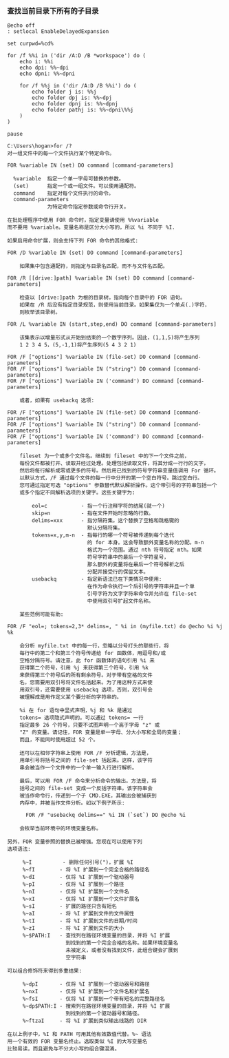 ### 查找当前目录下所有的子目录

```
@echo off
: setlocal EnableDelayedExpansion

set curpwd=%cd%

for /f %%i in ('dir /A:D /B *workspace') do (
    echo i: %%i
    echo dpi: %%~dpi
    echo dpni: %%~dpni

    for /f %%j in ('dir /A:D /B %%i') do (
        echo folder j is: %%j
        echo folder dpj is: %%~dpj
        echo folder dpnj is: %%~dpnj
        echo folder pathj is: %%~dpni\%%j
    )
)

pause
```

    C:\Users\hogan>for /?
    对一组文件中的每一个文件执行某个特定命令。

    FOR %variable IN (set) DO command [command-parameters]

      %variable  指定一个单一字母可替换的参数。
      (set)      指定一个或一组文件。可以使用通配符。
      command    指定对每个文件执行的命令。
      command-parameters
                 为特定命令指定参数或命令行开关。

    在批处理程序中使用 FOR 命令时，指定变量请使用 %%variable
    而不要用 %variable。变量名称是区分大小写的，所以 %i 不同于 %I.

    如果启用命令扩展，则会支持下列 FOR 命令的其他格式:

    FOR /D %variable IN (set) DO command [command-parameters]

        如果集中包含通配符，则指定与目录名匹配，而不与文件名匹配。

    FOR /R [[drive:]path] %variable IN (set) DO command [command-parameters]

        检查以 [drive:]path 为根的目录树，指向每个目录中的 FOR 语句。
        如果在 /R 后没有指定目录规范，则使用当前目录。如果集仅为一个单点(.)字符，
        则枚举该目录树。

    FOR /L %variable IN (start,step,end) DO command [command-parameters]

        该集表示以增量形式从开始到结束的一个数字序列。因此，(1,1,5)将产生序列
        1 2 3 4 5，(5,-1,1)将产生序列(5 4 3 2 1)

    FOR /F ["options"] %variable IN (file-set) DO command [command-parameters]
    FOR /F ["options"] %variable IN ("string") DO command [command-parameters]
    FOR /F ["options"] %variable IN ('command') DO command [command-parameters]

        或者，如果有 usebackq 选项:

    FOR /F ["options"] %variable IN (file-set) DO command [command-parameters]
    FOR /F ["options"] %variable IN ("string") DO command [command-parameters]
    FOR /F ["options"] %variable IN ('command') DO command [command-parameters]

        fileset 为一个或多个文件名。继续到 fileset 中的下一个文件之前，
        每份文件都被打开、读取并经过处理。处理包括读取文件，将其分成一行行的文字，
        然后将每行解析成零或更多的符号。然后用已找到的符号字符串变量值调用 For 循环。
        以默认方式，/F 通过每个文件的每一行中分开的第一个空白符号。跳过空白行。
        您可通过指定可选 "options" 参数替代默认解析操作。这个带引号的字符串包括一个
        或多个指定不同解析选项的关键字。这些关键字为:

            eol=c           - 指一个行注释字符的结尾(就一个)
            skip=n          - 指在文件开始时忽略的行数。
            delims=xxx      - 指分隔符集。这个替换了空格和跳格键的
                              默认分隔符集。
            tokens=x,y,m-n  - 指每行的哪一个符号被传递到每个迭代
                              的 for 本身。这会导致额外变量名称的分配。m-n
                              格式为一个范围。通过 nth 符号指定 mth。如果
                              符号字符串中的最后一个字符星号，
                              那么额外的变量将在最后一个符号解析之后
                              分配并接受行的保留文本。
            usebackq        - 指定新语法已在下类情况中使用:
                              在作为命令执行一个后引号的字符串并且一个单
                              引号字符为文字字符串命令并允许在 file-set
                              中使用双引号扩起文件名称。

        某些范例可能有助:

    FOR /F "eol=; tokens=2,3* delims=, " %i in (myfile.txt) do @echo %i %j %k

        会分析 myfile.txt 中的每一行，忽略以分号打头的那些行，将
        每行中的第二个和第三个符号传递给 for 函数体，用逗号和/或
        空格分隔符号。请注意，此 for 函数体的语句引用 %i 来
        获得第二个符号，引用 %j 来获得第三个符号，引用 %k
        来获得第三个符号后的所有剩余符号。对于带有空格的文件
        名，您需要用双引号将文件名括起来。为了用这种方式来使
        用双引号，还需要使用 usebackq 选项，否则，双引号会
        被理解成是用作定义某个要分析的字符串的。

        %i 在 for 语句中显式声明，%j 和 %k 是通过
        tokens= 选项隐式声明的。可以通过 tokens= 一行
        指定最多 26 个符号，只要不试图声明一个高于字母 "z" 或
        "Z" 的变量。请记住，FOR 变量是单一字母、分大小写和全局的变量；
        而且，不能同时使用超过 52 个。

        还可以在相邻字符串上使用 FOR /F 分析逻辑，方法是，
        用单引号将括号之间的 file-set 括起来。这样，该字符
        串会被当作一个文件中的一个单一输入行进行解析。

        最后，可以用 FOR /F 命令来分析命令的输出。方法是，将
        括号之间的 file-set 变成一个反括字符串。该字符串会
        被当作命令行，传递到一个子 CMD.EXE，其输出会被捕获到
        内存中，并被当作文件分析。如以下例子所示:

          FOR /F "usebackq delims==" %i IN (`set`) DO @echo %i

        会枚举当前环境中的环境变量名称。

    另外，FOR 变量参照的替换已被增强。您现在可以使用下列
    选项语法:

         %~I          - 删除任何引号(")，扩展 %I
         %~fI        - 将 %I 扩展到一个完全合格的路径名
         %~dI        - 仅将 %I 扩展到一个驱动器号
         %~pI        - 仅将 %I 扩展到一个路径
         %~nI        - 仅将 %I 扩展到一个文件名
         %~xI        - 仅将 %I 扩展到一个文件扩展名
         %~sI        - 扩展的路径只含有短名
         %~aI        - 将 %I 扩展到文件的文件属性
         %~tI        - 将 %I 扩展到文件的日期/时间
         %~zI        - 将 %I 扩展到文件的大小
         %~$PATH:I   - 查找列在路径环境变量的目录，并将 %I 扩展
                       到找到的第一个完全合格的名称。如果环境变量名
                       未被定义，或者没有找到文件，此组合键会扩展到
                       空字符串

    可以组合修饰符来得到多重结果:

         %~dpI       - 仅将 %I 扩展到一个驱动器号和路径
         %~nxI       - 仅将 %I 扩展到一个文件名和扩展名
         %~fsI       - 仅将 %I 扩展到一个带有短名的完整路径名
         %~dp$PATH:I - 搜索列在路径环境变量的目录，并将 %I 扩展
                       到找到的第一个驱动器号和路径。
         %~ftzaI     - 将 %I 扩展到类似输出线路的 DIR

    在以上例子中，%I 和 PATH 可用其他有效数值代替。%~ 语法
    用一个有效的 FOR 变量名终止。选取类似 %I 的大写变量名
    比较易读，而且避免与不分大小写的组合键混淆。



